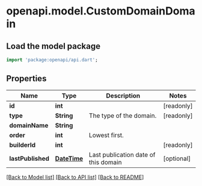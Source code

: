 # openapi.model.CustomDomainDomain

## Load the model package
```dart
import 'package:openapi/api.dart';
```

## Properties
Name | Type | Description | Notes
------------ | ------------- | ------------- | -------------
**id** | **int** |  | [readonly] 
**type** | **String** | The type of the domain. | [readonly] 
**domainName** | **String** |  | 
**order** | **int** | Lowest first. | 
**builderId** | **int** |  | [readonly] 
**lastPublished** | [**DateTime**](DateTime.md) | Last publication date of this domain | [optional] 

[[Back to Model list]](../README.md#documentation-for-models) [[Back to API list]](../README.md#documentation-for-api-endpoints) [[Back to README]](../README.md)


